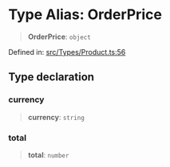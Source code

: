 # Type Alias: OrderPrice

> **OrderPrice**: `object`

Defined in: [src/Types/Product.ts:56](https://github.com/Fokusdotid/Baileys/blob/abcb8d9f2160683543784d4a7641ec0f8c55ed7e/src/Types/Product.ts#L56)

## Type declaration

### currency

> **currency**: `string`

### total

> **total**: `number`
